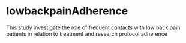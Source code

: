 lowbackpainAdherence
====================

This study investigate the role of frequent contacts with low back pain patients in relation to treatment and research protocol adherence